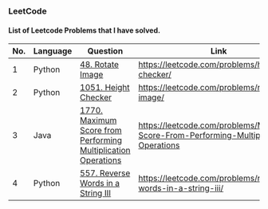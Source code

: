 ### LeetCode

#### List of Leetcode Problems that I have solved.

No.|Language| Question|Link|
|-|--|--------|--|
1|Python|[48. Rotate Image](/python/Q48.py)|https://leetcode.com/problems/height-checker/|
2|Python|[1051. Height Checker](/python/Q1051.py)|https://leetcode.com/problems/rotate-image/|
3|Java|[1770. Maximum Score from Performing Multiplication Operations](/java/Q1770.java)|https://leetcode.com/problems/Maximum-Score-From-Performing-Multiplication-Operations|
4|Python|[557. Reverse Words in a String III](/python/Q557.py)|https://leetcode.com/problems/reverse-words-in-a-string-iii/|